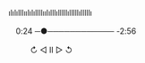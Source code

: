 ılılılllıılılıllllıılılllılllllılllllılllllı

ㅤ0:24 ─●──────────── -2:56

ㅤㅤㅤ↻      ◁ II ▷     ↺





